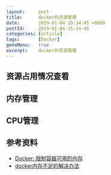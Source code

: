 ```yaml
---
layout:     post
title:      docker的资源管理
date:       2019-01-04 15:14:45 +0800
postId:     2019-01-04-15-14-45
categories: [article]
tags:       [Docker]
geneMenu:   true
excerpt:    docker的资源管理
---
```


## 资源占用情况查看

## 内存管理

## CPU管理

## 参考资料

* [Docker: 限制容器可用的内存](https://www.cnblogs.com/sparkdev/p/8032330.html)
* [docker内存不足的解决办法](https://blog.csdn.net/lxn18392641463/article/details/79592170)